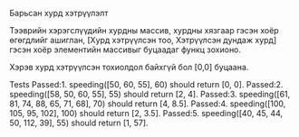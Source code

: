 Барьсан хурд хэтрүүлэлт

Тээврийн хэрэгслүүдийн хурдны массив, хурдны хязгаар гэсэн хоёр өгөгдлийг ашиглан, [Хурд хэтрүүлсэн тоо, Хэтрүүлсэн дундаж хурд] гэсэн хоёр элементийн массивыг буцаадаг функц зохионо.

Хэрэв хурд хэтрүүлсэн тохиолдол байхгүй бол [0,0] буцаана.

Tests
Passed:1. speeding([50, 60, 55], 60) should return [0, 0].
Passed:2. speeding([58, 50, 60, 55], 55) should return [2, 4].
Passed:3. speeding([61, 81, 74, 88, 65, 71, 68], 70) should return [4, 8.5].
Passed:4. speeding([100, 105, 95, 102], 100) should return [2, 3.5].
Passed:5. speeding([40, 45, 44, 50, 112, 39], 55) should return [1, 57].